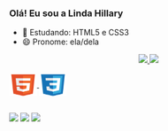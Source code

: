 ### Olá! Eu sou a Linda Hillary

- 🌱 Estudando: HTML5 e CSS3
- 😄 Pronome: ela/dela

<div align="center">
  <a href="https://github.com/hillpng">
  <img height="180em" src="https://github-readme-stats.vercel.app/api?username=hillpng&show_icons=true&theme=dracula&include_all_commits=true&count_private=true"/>
  <img height="180em" src="https://github-readme-stats.vercel.app/api/top-langs/?username=hillpng&layout=compact&langs_count=7&theme=dracula"/>
</div>

<div style="display: inline_block"><br>
  <img align="center" alt="Hill-HTML" height="40" width="50" src="https://raw.githubusercontent.com/devicons/devicon/master/icons/html5/html5-original.svg">
  <img align="center" alt="Hill-CSS" height="40" width="50" src="https://raw.githubusercontent.com/devicons/devicon/master/icons/css3/css3-original.svg">
<!--  <img align="center" alt="Hill-Js" height="30" width="40" src="https://raw.githubusercontent.com/devicons/devicon/master/icons/javascript/javascript-plain.svg"> -->
</div>

##

<div> 
  <a href="https://www.instagram.com/lind4.hill/" target="_blank"><img src="https://img.shields.io/badge/-Instagram-%23E4405F?style=for-the-badge&logo=instagram&logoColor=white" target="_blank"></a>
  <a href="mailto:linda.15brandao@gmail.com"><img src="https://img.shields.io/badge/Gmail-D14836?style=for-the-badge&logo=gmail&logoColor=white" target="_blank"></a>
  <a href="https://www.linkedin.com/in/linda-brandao" target="_blank"><img src="https://img.shields.io/badge/-LinkedIn-%230077B5?style=for-the-badge&logo=linkedin&logoColor=white" target="_blank"></a>
</div>
